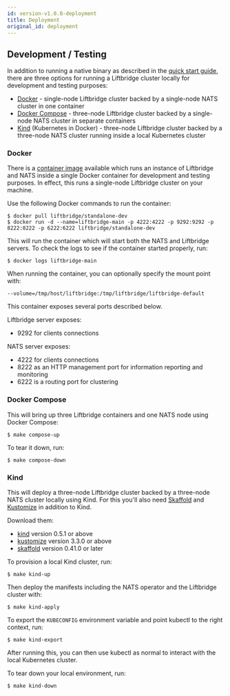 ```yaml
---
id: version-v1.0.0-deployment
title: Deployment
original_id: deployment
---
```


## Development / Testing

In addition to running a native binary as described in the [quick start
guide](./quick_start.md), there are three options for running a Liftbridge
cluster locally for development and testing purposes:

- [Docker](https://www.docker.com) - single-node Liftbridge cluster backed by a
  single-node NATS cluster in one container
- [Docker Compose](https://docs.docker.com/compose) - three-node Liftbridge
  cluster backed by a single-node NATS cluster in separate containers
- [Kind](https://kind.sigs.k8s.io) (Kubernetes in Docker) - three-node
  Liftbridge cluster backed by a three-node NATS cluster running inside a local
  Kubernetes cluster

### Docker

There is a [container image](https://hub.docker.com/r/liftbridge/standalone-dev)
available which runs an instance of Liftbridge and NATS inside a single Docker
container for development and testing purposes. In effect, this runs a
single-node Liftbridge cluster on your machine.

Use the following Docker commands to run the container:

```shell
$ docker pull liftbridge/standalone-dev
$ docker run -d --name=liftbridge-main -p 4222:4222 -p 9292:9292 -p 8222:8222 -p 6222:6222 liftbridge/standalone-dev
```

This will run the container which will start both the NATS and Liftbridge
servers. To check the logs to see if the container started properly, run:

```shell
$ docker logs liftbridge-main
```

When running the container, you can optionally specify the mount point with:

`--volume=/tmp/host/liftbridge:/tmp/liftbridge/liftbridge-default`

This container exposes several ports described below.

Liftbridge server exposes:
- 9292 for clients connections

NATS server exposes:
- 4222 for clients connections
- 8222 as an HTTP management port for information reporting and monitoring
- 6222 is a routing port for clustering

### Docker Compose

This will bring up three Liftbridge containers and one NATS node using Docker
Compose:

```shell
$ make compose-up
```

To tear it down, run:

```shell
$ make compose-down
```

### Kind

This will deploy a three-node Liftbridge cluster backed by a three-node NATS
cluster locally using Kind. For this you'll also need
[Skaffold](https://skaffold.dev) and [Kustomize](https://kustomize.io) in
addition to Kind.

Download them:
- [kind](https://github.com/kubernetes-sigs/kind/releases) version 0.5.1 or
  above
- [kustomize](https://github.com/kubernetes-sigs/kustomize/releases) version
  3.3.0 or above
- [skaffold](https://skaffold.dev/docs/install/) version 0.41.0 or later

To provision a local Kind cluster, run:

```shell
$ make kind-up
```

Then deploy the manifests including the NATS operator and the Liftbridge
cluster with:

```shell
$ make kind-apply
```

To export the `KUBECONFIG` environment variable and point kubectl to the right
context, run:

```shell
$ make kind-export
```

After running this, you can then use kubectl as normal to interact with the
local Kubernetes cluster.

To tear down your local environment, run:

```shell
$ make kind-down
```
